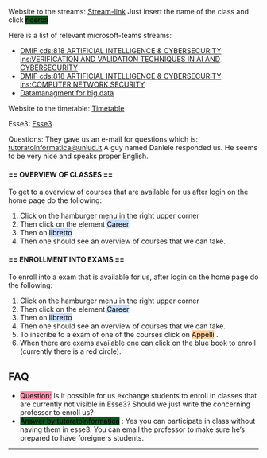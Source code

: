 Website to the streams: [Stream-link](https://www.uniud.it/it/servizi/servizi-studiare/didattica-servizi/didattica-on-line/link-ai-team-2021s2) 
Just insert the name of the class and click <mark style="background: #014E11F2;">ricerca</mark> 

Here is a list of relevant microsoft-teams streams:
- [DMIF cds:818 ARTIFICIAL INTELLIGENCE & CYBERSECURITY ins:VERIFICATION AND VALIDATION TECHNIQUES IN AI AND CYBERSECURITY](https://www.uniud.it/it/ateneo-uniud/ateneo-uniud-organizzazione/dipartimenti/dmif/link-dmif-2021s2/dmif-cds-818-artificial-intelligence-cybersecurity-ins-verification-and-validation-techniques-in-ai-and-cybersecurity "Link")
- [DMIF cds:818 ARTIFICIAL INTELLIGENCE & CYBERSECURITY ins:COMPUTER NETWORK SECURITY](https://www.uniud.it/it/ateneo-uniud/ateneo-uniud-organizzazione/dipartimenti/dmif/link-dmif-2021s2/dmif-cds-818-artificial-intelligence-cybersecurity-ins-computer-network-security "Link")
- [Datamanagment for big data](https://elearning.uniud.it/moodle/course/view.php?id=4151)

Website to the timetable:
[Timetable](https://planner.uniud.it/PortaleStudenti/index.php?view=easycourse&form-type=corso&include=corso&txtcurr=1+-+PERCORSO+COMUNE&anno=2021&corso=818&anno2%5B%5D=818-9999%7C1&visualizzazione_orario=cal&date=28-03-2022&periodo_didattico=&_lang=en&list=0&week_grid_type=-1&ar_codes_=&ar_select_=&col_cells=0&empty_box=0&only_grid=0&highlighted_date=0&all_events=0&faculty_group=0# "https://planner.uniud.it/PortaleStudenti/index.php?view=easycourse&form-type=corso&include=corso&txtcurr=1+-+PERCORSO+COMUNE&anno=2021&corso=818&anno2%5B%5D=818-9999%7C1&visualizzazione_orario=cal&date=28-03-2022&periodo_didattico=&_lang=en&list=0&week_grid_type=-1&ar_codes_=&ar_select_=&col_cells=0&empty_box=0&only_grid=0&highlighted_date=0&all_events=0&faculty_group=0#")


Esse3:
[Esse3](https://uniud.esse3.cineca.it/Home.do)

Questions:
They gave us an e-mail for questions which is: tutoratoinformatica@uniud.it
A guy named Daniele responded us. He seems to be very nice and speaks proper English.

#### == OVERVIEW OF CLASSES ==
To get to a overview of courses that are available for us after login on the home page do the following: 

1. Click on the hamburger menu in the right upper corner
2. Then click on the element <mark style="background: #ADCCFFA6;">Career</mark> 
3. Then on <mark style="background: #ADCCFFA6;">libretto</mark> 
4. Then one should see an overview of courses that we can take.

#### == ENROLLMENT INTO EXAMS ==
To enroll into a exam that is available for us, after login on the home page do the following: 

1. Click on the hamburger menu in the right upper corner
2. Then click on the element <mark style="background: #ADCCFFA6;">Career</mark> 
3. Then on <mark style="background: #ADCCFFA6;">libretto</mark> 
4. Then one should see an overview of courses that we can take.
5. To inscribe to a exam of one of the courses click on <mark style="background: #FFB86CA6;">Appelli</mark> .
6.  When there are exams available one can click on the blue book to enroll (currently there is a red circle).


## FAQ
-  <mark style="background: #FF5582A6;"> Question:</mark> Is it possible for us exchange students to enroll in classes that are currently not visible in Esse3? Should we just write the concerning professor to enroll us?
-  <mark style="background: #014E11F2;"> Answer by tutoratoinformatica</mark> : Yes you can participate in class without having them in esse3. You can email the professor to make sure he’s prepared to have foreigners students.
---